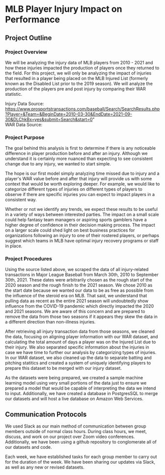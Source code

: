 # MLB Player Injury Impact on Performance

## Project Outline
### Project Overview
We will be analyzing the injury data of MLB players from 2010 - 2021 and how these injuries impacted the production of players once they returned to the field. For this project, we will only be analyzing the impact of injuries that resulted in a player being placed on the MLB Injured List (formerly known as the Disabled List prior to the 2019 season). We will analyze the production of the players pre and post injury by comparing their WAR statistic. 

Injury Data Source: https://www.prosportstransactions.com/baseball/Search/SearchResults.php?Player=&Team=&BeginDate=2010-03-30&EndDate=2021-09-30&DLChkBx=yes&submit=Search&start=0"    
WAR Data Source: 

### Project Purpose
The goal behind this analysis is first to determine if there is any noticeable difference in player production before and after an injury. Although we understand it is certainly more nuanced than expecting to see consistent change due to any injury, we wanted to start simple. 

The hope is our first model simply analyzing time missed due to injury and a player's WAR value before and after that injury will provide us with some context that would be worth exploring deeper. For example, we would like to categorize different types of injuries on different types of players to observe if there are specific injuries you can expect to impact players in a consistent way. 

Whether or not we identify any trends, we expect these results to be useful in a variety of ways between interested parties. The impact on a small scale could help fantasy team managers or aspiring sports gamblers have a higher degree of confidence in their decision making process. The impact on a larger scale could shed light on best business practices for organizations following an injury to one of their rostered players, or perhaps suggest which teams in MLB have optimal injury recovery programs or staff in place. 

### Project Procedures
Using the source listed above, we scraped the data of all injury-related transactions in Major League Baseball from March 30th, 2010 to September 30th, 2021. These dates were arbitrarily chosen as the rough start of the 2020 season and the rough finish to the 2021 season. We chose 2010 as the start date because we wanted our data to be as free as possible from the influence of the steroid era on MLB. That said, we understand that pulling data as recent as the entire 2021 season will undoubtedly show influence from the COVID-19 pandemic which directly impacted the 2020 and 2021 seasons. We are aware of this concern and are prepared to remove the data from those two seasons if it appears they skew the data in a different direction than non-illness injuries. 

After retrieving all injury transaction data from those seasons, we cleaned the data, focusing on aligning player information with our WAR dataset, and calculating the total amount of days a player was on the Injured List due to their injury. We also separated specific information about the injuries in case we have time to further our analysis by categorizing types of injuries. In our WAR dataset, we also cleaned up the data to separate batting and pitching statitics and created a system of uniquely identifying players to prepare this dataset to be merged with our injury dataset. 

As the datasets were being prepared, we created a sample machine learning model using very small portions of the data just to ensure we prepared a model that would be capable of interpreting the data we intend to input. Additionally, we have created a database in PostgresSQL to merge our datasets and will host a live database on Amazon Web Services. 


## Communication Protocols
We used Slack as our main method of communication between group members outside of normal class hours. During class hours, we meet, discuss, and work on our project over Zoom video conferences. Additionally, we have been using a github repository to conglomerate all of our datasets and code. 

Each week, we have established tasks for each group member to carry out for the duration of the week. We have been sharing our updates via Slack, as well as any new or revised datasets. 